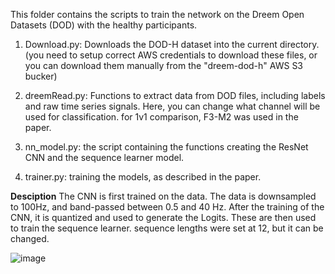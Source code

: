 This folder contains the scripts to train the network on the Dreem Open Datasets (DOD) with the healthy participants. 

1. Download.py: Downloads the DOD-H dataset into the current directory. (you need to setup correct AWS credentials to download these files, or you can download them manually from the "dreem-dod-h" AWS S3 bucker)


2. dreemRead.py: Functions to extract data from DOD files, including labels and raw time series signals. Here, you can change what channel will be used for classification. for 1v1 comparison, F3-M2 was used in the paper.


3. nn_model.py: the script containing the functions creating the ResNet CNN and the sequence learner model. 


4. trainer.py: training the models, as described in the paper.


**Desciption**
The CNN is first trained on the data. The data is downsampled to 100Hz, and band-passed between 0.5 and 40 Hz. After the training of the CNN, it is quantized and used to generate the Logits. These are then used to train the sequence learner. sequence lengths were set at 12, but it can be changed.



![image](https://github.com/ali77sina/MorphuesNet/assets/54308350/f3307268-f1a8-418d-8325-d30f391bdd47)
